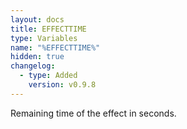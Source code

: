 ```yaml
---
layout: docs
title: EFFECTTIME
type: Variables
name: "%EFFECTTIME%"
hidden: true
changelog:
  - type: Added
    version: v0.9.8
---
```

Remaining time of the effect in seconds.
